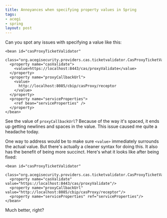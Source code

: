```yaml
--- 
title: Annoyances when specifying property values in Spring
tags: 
- acegi
- spring
layout: post
---
```

Can you spot any issues with specifying a value like this:

    <bean id="casProxyTicketValidator" 
       class="org.acegisecurity.providers.cas.ticketvalidator.CasProxyTicketValidator">
      <property name="casValidate">
        <value>https://localhost:8443/cas/proxyValidate</value>
      </property>
      <property name="proxyCallbackUrl">
        <value>
          http://localhost:8085/cbip/casProxy/receptor
        </value>
      </property>
      <property name="serviceProperties">
        <ref bean="serviceProperties" />
      </property>
    </bean>

See the value of `proxyCallbackUrl`? Because of the way it's spaced, it ends up getting newlines and spaces in the value. This issue caused me quite a headache today.

One way to address would be to make sure `<value>` immediately surrounds the actual value. But there's actually a cleaner syntax for doing this. It also has the benefit of being more succinct. Here's what it looks like after being fixed:

    <bean id="casProxyTicketValidator"
         class="org.acegisecurity.providers.cas.ticketvalidator.CasProxyTicketValidator">
      <property name="casValidate" value="https://localhost:8443/cas/proxyValidate"/>
      <property name="proxyCallbackUrl" value="http://localhost:8085/cbip/casProxy/receptor"/>
      <property name="serviceProperties" ref="serviceProperties"/>
    </bean>`

Much better, right?
